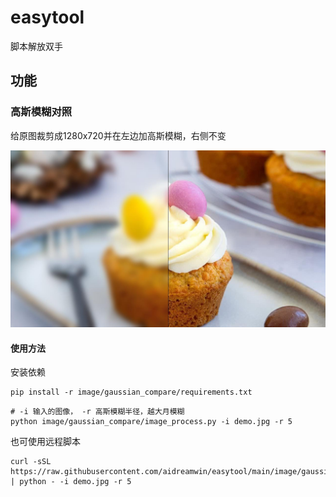# easytool
脚本解放双手

## 功能

### 高斯模糊对照

给原图裁剪成1280x720并在左边加高斯模糊，右侧不变

![demo.jpg.out.jpg](./image/gaussian_compare/demo.jpg.out.jpg)

#### 使用方法

安装依赖
```
pip install -r image/gaussian_compare/requirements.txt
```

```
# -i 输入的图像， -r 高斯模糊半径，越大月模糊
python image/gaussian_compare/image_process.py -i demo.jpg -r 5
```

也可使用远程脚本

```
curl -sSL https://raw.githubusercontent.com/aidreamwin/easytool/main/image/gaussian_compare/image_process.py | python - -i demo.jpg -r 5
```



